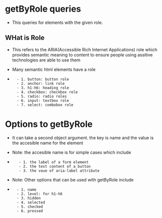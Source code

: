 # getByRole queries

- This queries for elements with the given role.

## WHat is Role

- This refers to the ARIA(Accessible Rich Internet Applications) role which provides semantic meaning to content to ensure people using assitive technologies are able to use them

- Many semantic html elements have a role
-       - 1. button: button role
        - 2. anchor: link role
        - 3. h1-h6: heading role
        - 4. checkbox: checkbox role
        - 5. radio: radio roles
        - 6. input: textbox role
        - 7. select: combobox role

# Options to getByRole

- It can take a second object argument. the key is name and the value is the accesible name for the element

- Note: the accesible name is for simple cases which include
-        - 1. the label of a form element
         - 2. the text content of a button
         - 3. the vaue of aria-label attribute

- Note: Other options that can be used with getByRole include
-       - 1. name
        - 2. level: for h1-h6
        - 3. hidden
        - 4. selected
        - 5. checked
        - 6. pressed

